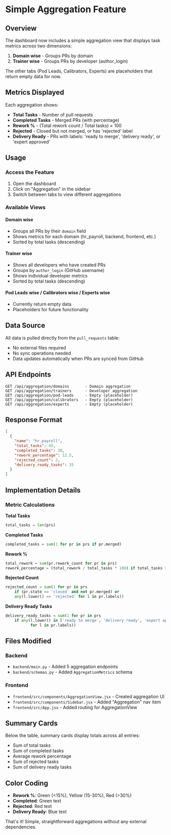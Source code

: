 # Simple Aggregation Feature

## Overview
The dashboard now includes a simple aggregation view that displays task metrics across two dimensions:
1. **Domain wise** - Groups PRs by domain
2. **Trainer wise** - Groups PRs by developer (author_login)

The other tabs (Pod Leads, Calibrators, Experts) are placeholders that return empty data for now.

## Metrics Displayed
Each aggregation shows:
- **Total Tasks** - Number of pull requests
- **Completed Tasks** - Merged PRs (with percentage)
- **Rework %** - (Total rework count / Total tasks) × 100
- **Rejected** - Closed but not merged, or has 'rejected' label
- **Delivery Ready** - PRs with labels: 'ready to merge', 'delivery ready', or 'expert approved'

## Usage

### Access the Feature
1. Open the dashboard
2. Click on "Aggregation" in the sidebar
3. Switch between tabs to view different aggregations

### Available Views

#### Domain wise
- Groups all PRs by their `domain` field
- Shows metrics for each domain (hr_payroll, backend, frontend, etc.)
- Sorted by total tasks (descending)

#### Trainer wise  
- Shows all developers who have created PRs
- Groups by `author_login` (GitHub username)
- Shows individual developer metrics
- Sorted by total tasks (descending)

#### Pod Leads wise / Calibrators wise / Experts wise
- Currently return empty data
- Placeholders for future functionality

## Data Source
All data is pulled directly from the `pull_requests` table:
- No external files required
- No sync operations needed
- Data updates automatically when PRs are synced from GitHub

## API Endpoints

```
GET /api/aggregation/domains       - Domain aggregation
GET /api/aggregation/trainers      - Developer aggregation
GET /api/aggregation/pod-leads     - Empty (placeholder)
GET /api/aggregation/calibrators   - Empty (placeholder)
GET /api/aggregation/experts       - Empty (placeholder)
```

## Response Format

```json
[
  {
    "name": "hr_payroll",
    "total_tasks": 45,
    "completed_tasks": 38,
    "rework_percentage": 12.5,
    "rejected_count": 2,
    "delivery_ready_tasks": 35
  }
]
```

## Implementation Details

### Metric Calculations

**Total Tasks**
```python
total_tasks = len(prs)
```

**Completed Tasks**
```python
completed_tasks = sum(1 for pr in prs if pr.merged)
```

**Rework %**
```python
total_rework = sum(pr.rework_count for pr in prs)
rework_percentage = (total_rework / total_tasks * 100) if total_tasks > 0 else 0.0
```

**Rejected Count**
```python
rejected_count = sum(1 for pr in prs 
    if (pr.state == 'closed' and not pr.merged) or 
    any(l.lower() == 'rejected' for l in pr.labels))
```

**Delivery Ready Tasks**
```python
delivery_ready_tasks = sum(1 for pr in prs 
    if any(l.lower() in ['ready to merge', 'delivery ready', 'expert approved'] 
           for l in pr.labels))
```

## Files Modified

### Backend
- `backend/main.py` - Added 5 aggregation endpoints
- `backend/schemas.py` - Added `AggregationMetrics` schema

### Frontend
- `frontend/src/components/AggregationView.jsx` - Created aggregation UI
- `frontend/src/components/Sidebar.jsx` - Added "Aggregation" nav item
- `frontend/src/App.jsx` - Added routing for AggregationView

## Summary Cards
Below the table, summary cards display totals across all entries:
- Sum of total tasks
- Sum of completed tasks
- Average rework percentage
- Sum of rejected tasks
- Sum of delivery ready tasks

## Color Coding
- **Rework %**: Green (<15%), Yellow (15-30%), Red (>30%)
- **Completed**: Green text
- **Rejected**: Red text
- **Delivery Ready**: Blue text

That's it! Simple, straightforward aggregations without any external dependencies.

